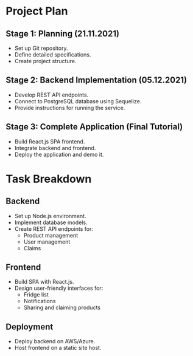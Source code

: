 # Project Plan

## Stage 1: Planning (21.11.2021)
- Set up Git repository.
- Define detailed specifications.
- Create project structure.

## Stage 2: Backend Implementation (05.12.2021)
- Develop REST API endpoints.
- Connect to PostgreSQL database using Sequelize.
- Provide instructions for running the service.

## Stage 3: Complete Application (Final Tutorial)
- Build React.js SPA frontend.
- Integrate backend and frontend.
- Deploy the application and demo it.

# Task Breakdown
## Backend
- Set up Node.js environment.
- Implement database models.
- Create REST API endpoints for:
  - Product management
  - User management
  - Claims

## Frontend
- Build SPA with React.js.
- Design user-friendly interfaces for:
  - Fridge list
  - Notifications
  - Sharing and claiming products

## Deployment
- Deploy backend on AWS/Azure.
- Host frontend on a static site host.